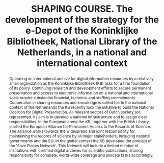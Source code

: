 ---
abstract: 'Operating an international archive for digital information resources by
  a relatively small organization as the Koninklijke Bibliotheek (KB) asks for a firm
  foundation of its policy. Continuing research and development efforts to secure
  permanent preservation and access to electronic information on a national and international
  scale require substantial financial, technical and staffing commitments. Cooperation
  in sharing resources and knowledge is called for.

  In the national context of the Netherlands the KB recently took the initiative to
  build the National Coalition for Digital Preservation. All relevant sectors of Dutch
  society are represented. Its aim is to develop a national infrastructure and to
  assign clear responsibilities. In the European arena the KB, together with the British
  Library, started the European Alliance for Permanent Access to the Records of Science.
  The Alliance works towards the widespread and joint responsibility for maintaining
  the records of science by all major stakeholders, including national governments
  and the EU.

  In the global context the KB developed the concept of the ''Save Places Network''.
  This Network will include a limited number of institutions with certified digital
  archives for scientific publications, sharing responsibility for complete, world-wide
  coverage and allocate tasks accordingly.'
creators:
- Elisabeth van Eijck van Heslinga
date: null
document_url: https://services.phaidra.univie.ac.at/api/object/o:294464/download
grand_parent: iPRES
institutions: []
keywords:
- beijing
landing_page_url: https://phaidra.univie.ac.at/o:294464
language: eng
layout: publication
license: CC BY-SA 3.0 AT
notes_url: null
parent: iPRES 2007
publication_type: paper
size: 58208
slides_url: null
source_name: iPRES
stream_url: null
title: SHAPING COURSE. The development of the strategy for the e-Depot of the Koninklijke
  Bibliotheek, National Library of the Netherlands, in a national and international
  context
year: 2007
---